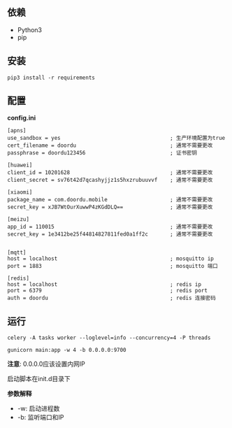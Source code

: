 
## 依赖

* Python3
* pip

## 安装

    pip3 install -r requirements

## 配置

**config.ini**

    [apns]
    use_sandbox = yes                                   ; 生产环境配置为true
    cert_filename = doordu                              ; 通常不需要更改
    passphrase = doordu123456                           ; 证书密钥

    [huawei]
    client_id = 10201628                                ; 通常不需要更改
    client_secret = sv76t42d7qcashyjjz1s5hxzrubuuvvf    ; 通常不需要更改

    [xiaomi]
    package_name = com.doordu.mobile                    ; 通常不需要更改
    secret_key = xJB7WtOurXuwwP4zKGdDLQ==               ; 通常不需要更改
    
    [meizu]
    app_id = 110015                                     ; 通常不需要更改
    secret_key = 1e3412be25f44814827811fed0a1ff2c       ; 通常不需要更改
    

    [mqtt]
    host = localhost                                    ; mosquitto ip
    port = 1883                                         ; mosquitto 端口
    
    [redis]
    host = localhost                                    ; redis ip
    port = 6379                                         ; redis port
    auth = doordu                                       ; redis 连接密码
    

## 运行

    celery -A tasks worker --loglevel=info --concurrency=4 -P threads

    gunicorn main:app -w 4 -b 0.0.0.0:9700

**注意**: 0.0.0.0应该设置内网IP

启动脚本在init.d目录下

**参数解释**

* -w: 启动进程数
* -b: 监听端口和IP
